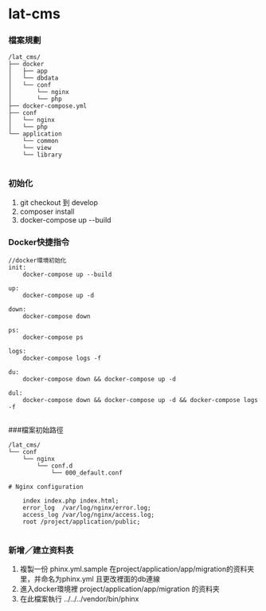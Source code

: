 # lat-cms

### 檔案規劃

```
/lat_cms/
├── docker
│   ├── app
│   └── dbdata
│   └── conf
│       └── nginx
│       └── php 
├── docker-compose.yml
├── conf
│   └── nginx
│   └── php
└── application
    └── common
    └── view
    └── library
    
```

### 初始化

1.  git checkout 到 develop
2.  composer install
3.  docker-compose up --build

### Docker快捷指令

```
//docker環境初始化
init:
	docker-compose up --build

up:
	docker-compose up -d

down:
	docker-compose down

ps:
	docker-compose ps

logs:
	docker-compose logs -f

du:
	docker-compose down && docker-compose up -d

dul:
	docker-compose down && docker-compose up -d && docker-compose logs -f
    
```

###檔案初始路徑

```
/lat_cms/
└── conf
    └── nginx
        └── conf.d
            └── 000_default.conf
            
# Nginx configuration
            
    index index.php index.html;
    error_log  /var/log/nginx/error.log;
    access_log /var/log/nginx/access.log;
    root /project/application/public;
    
```

### 新增／建立资料表

1.  複製一份 phinx.yml.sample 在project/application/app/migration的资料夹里，并命名为phinx.yml 且更改裡面的db連線
2.  進入docker環境裡 project/application/app/migration 的资料夹
3.  在此檔案執行 ../../../vendor/bin/phinx